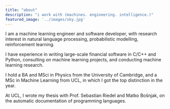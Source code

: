 ```yaml
---
title: "about"
description: "i work with (machines. engineering. intelligence.)"
featured_image: '../images/sky.jpg'
---
```


I am a machine learning engineer and software developer, with research interest in natural language processing, probabilistic modelling, reinforcement learning.

I have experience in writing large-scale financial software in C/C++ and Python, consulting on  machine learning projects, and conducting machine learning research. 

I hold a BA and MSci in Physics from the University of Cambridge, and a MSc in Machine Learning from UCL, in which I got the top distinction in the year. 

At UCL, I wrote my thesis with Prof. Sebastian Riedel and Matko Bošnjak, on the automatic documentation of programming languages.

<!-- 
**work** 

* machine learning engineer @ Prowler.io
* senior consultant @ Recognitive.ai
* freelance consultant @ IDEO
* financial software developer @ Bloomberg LP

**education**

* machine learning msc @ University College London
* rc alum @ The Recurse Centre
* physics msci & ba @ Cambridge University


**projects**

most of my paid work is not open source. however there are a number of projects i am particularly proud of. you can see them here. if you're interested in a project or working with me, drop me an email. -->